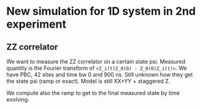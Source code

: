 # New simulation for 1D system in 2nd experiment

## ZZ correlator

We want to measure the ZZ correlator on a certain state psi. 
Measured quantity is the Fourier transform of `<Z_i(t)Z_0(0) - Z_0(0)Z_i(t)>`.
We have PBC, 42 sites and time bw 0 and 900 ns.
Still unknown how they get the state psi (ramp or exact).
Model is still XX+YY + staggered Z.

We compute also the ramp to get to the final measured state by time evolving.

